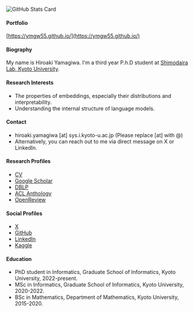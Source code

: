 ![GitHub Stats Card](https://github-readme-stats.vercel.app/api?username=ymgw55)

<!--- 
![Top Languages Card](https://github-readme-stats.vercel.app/api/top-langs/?username=ymgw55)
--->

#### Portfolio
[https://ymgw55.github.io/](https://ymgw55.github.io/)

#### Biography
My name is Hiroaki Yamagiwa. I'm a third year P.h.D student at [Shimodaira Lab, Kyoto University]("http://stat.sys.i.kyoto-u.ac.jp/").

#### Research Interests
- The properties of embeddings, especially their distributions and interpretability.
- Understanding the internal structure of language models.

#### Contact
- hiroaki.yamagiwa [at] sys.i.kyoto-u.ac.jp (Please replace [at] with @)
- Alternatively, you can reach out to me via direct message on X or LinkedIn.

#### Research Profiles
- [CV](https://ymgw55.github.io/files/CV_Hiroaki_Yamagiwa.pdf)
- [Google Scholar](https://scholar.google.com/citations?user=k5m5X-EAAAAJ&hl=en)
- [DBLP](https://dblp.org/pid/333/0809.html)
- [ACL Anthology](https://aclanthology.org/people/h/hiroaki-yamagiwa/)
- [OpenReview](https://openreview.net/profile?id=~Hiroaki_Yamagiwa1)

#### Social Profiles
- [X](https://twitter.com/ymgw55)
- [GitHub](https://github.com/ymgw55)
- [LinkedIn](https://www.linkedin.com/in/hiroaki-yamagiwa/)
- [Kaggle](https://www.kaggle.com/ymgw55)

#### Education
- PhD student in Informatics, Graduate School of Informatics, Kyoto University, 2022-present.
- MSc in Informatics, Graduate School of Informatics, Kyoto University, 2020-2022.
- BSc in Mathematics, Department of Mathematics, Kyoto University, 2015-2020.
